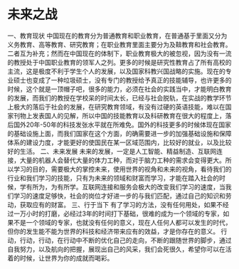# 未来之战

一、教育现状
中国现在的教育分为普通教育和职业教育，在普通基于里面又分为义务教育、高等教育、研究教育；在职业教育里面主要分为及鞥教育和社会教育。二者互为补充；然而在中国现在的体制下，职业教育极大的被忽视，因为没有一流的教授处于中国职业教育的领军人之列。更多的时候是研究性教育占了所有高校的主流，这是极度不利于学生个人的发展，以及国家科教兴国战略的实施。现在的专业硕士也变成了一种垃圾硕士，没有专门的教授给予真正的技能辅导，也许更多的时候，这个就是一顶帽子吧，很多的能力，必须在社会的实践当中，才能明白教育的发展，而我们的教授在学校呆的时间太长，已经与社会脱轨，在实战的教学环节上极大的落后于社会的发展，在研究教育领域，有没有过硬的英语技能，难以在国家刊物上发表国人的见解，所以中国的技能教育以及科研教育在很大的程度上，落后国外20年-50年的科技发张水平就在所难免。国外的科技更多的时候体现在国家的基础设施上面，而我们国家在这个方面，的确需要进一步的加强基础设施和保障体系的建设力度，才能更好的使国民在某一区域范围内，比较好的就业，以及比较好的生活。
二、未来发展
未来的发展，一定是人工智能、精益制造、互联网连接，大量的机器人会替代大量的体力工种，而对于脑力工种的需求会变得更大。所以学习的目的，需要极大的掌控未来，使用世界的视角和未来的视角，看待我们的行业和我们学习的技能，只有为未来的领域和财富而学习，才能在踏入社会的时候，学有所为，为有所学。互联网连接和服务会极大的改变我们学习的速度，当我们学习的速度足够快，社会的岗位才好进一步的与我们匹配，通过自己的知识和劳动，获取应有的财富。
三、行于当下
有了学习的方法，没有任何用处，如果不经过一万小时的打磨，必经过3年的时间打下基础，很难的成为一个领域的专家，如果不是一个领域的专家，也就没有任何的意义，现在人任何人都可以发生的时代，但你的发生能不能为世界的科技和经济带来应有的效益，才是你存在的意义。
行动，行动，行动，在行动中不断的优化自己的走向，不断的跟随世界的脚步，通过自我努力，以及航向的把握，展现出自己的风采，我们会死很久，希望你可以在活着的时候，让世界为你的成就而喝彩。
